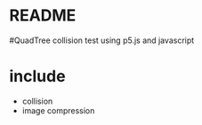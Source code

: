 # README #
#QuadTree collision test using p5.js and javascript

# include 

 - collision
 - image compression
